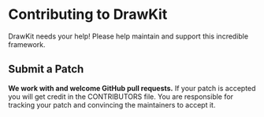 # Contributing to DrawKit

DrawKit needs your help! Please help maintain and support this incredible framework.

## Submit a Patch

**We work with and welcome GitHub pull requests.** If your patch is accepted you will get credit in the CONTRIBUTORS file. You are responsible for tracking your patch and convincing the maintainers to accept it.

